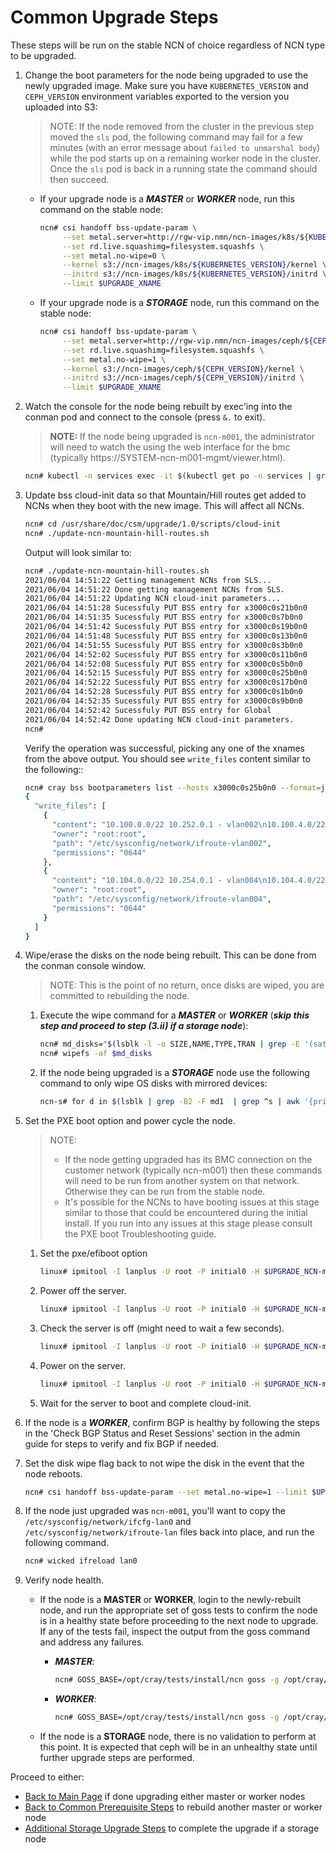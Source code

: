 # Common Upgrade Steps

These steps will be run on the stable NCN of choice regardless of NCN type to be upgraded.

1. Change the boot parameters for the node being upgraded to use the newly upgraded image. Make sure you have 
   `KUBERNETES_VERSION` and `CEPH_VERSION` environment variables exported to the version you uploaded into S3:

   > NOTE: If the node removed from the cluster in the previous step moved the `sls` pod, the following command may fail for a few minutes (with an error message about `failed to unmarshal body`) while the pod starts up on a remaining worker node in the cluster.  Once the `sls` pod is back in a running state the command should then succeed.

   - If your upgrade node is a ***MASTER*** or ***WORKER*** node, run this command on the stable node:

     ```bash
     ncn# csi handoff bss-update-param \
          --set metal.server=http://rgw-vip.nmn/ncn-images/k8s/${KUBERNETES_VERSION} \
          --set rd.live.squashimg=filesystem.squashfs \
          --set metal.no-wipe=0 \
          --kernel s3://ncn-images/k8s/${KUBERNETES_VERSION}/kernel \
          --initrd s3://ncn-images/k8s/${KUBERNETES_VERSION}/initrd \
          --limit $UPGRADE_XNAME
     ```

   - If your upgrade node is a ***STORAGE*** node, run this command on the stable node:

     ```bash
     ncn# csi handoff bss-update-param \
          --set metal.server=http://rgw-vip.nmn/ncn-images/ceph/${CEPH_VERSION} \
          --set rd.live.squashimg=filesystem.squashfs \
          --set metal.no-wipe=1 \
          --kernel s3://ncn-images/ceph/${CEPH_VERSION}/kernel \
          --initrd s3://ncn-images/ceph/${CEPH_VERSION}/initrd \
          --limit $UPGRADE_XNAME
     ```

2. Watch the console for the node being rebuilt by exec'ing into the conman pod and connect to the console (press `&.` to exit).

    > **NOTE:** If the node being upgraded is `ncn-m001`, the administrator will need to watch the using the web interface for the bmc (typically https://SYSTEM-ncn-m001-mgmt/viewer.html).

    ```bash
    ncn# kubectl -n services exec -it $(kubectl get po -n services | grep conman | awk '{print $1}') -- /bin/sh -c 'conman -j <xname>'
    ```

3. Update bss cloud-init data so that Mountain/Hill routes get added to NCNs when they boot with the new image.  This will affect all NCNs.
    ```bash
    ncn# cd /usr/share/doc/csm/upgrade/1.0/scripts/cloud-init
    ncn# ./update-ncn-mountain-hill-routes.sh
    ```

    Output will look similar to:
    ```bash
    ncn# ./update-ncn-mountain-hill-routes.sh
    2021/06/04 14:51:22 Getting management NCNs from SLS...
    2021/06/04 14:51:22 Done getting management NCNs from SLS.
    2021/06/04 14:51:22 Updating NCN cloud-init parameters...
    2021/06/04 14:51:28 Sucessfuly PUT BSS entry for x3000c0s21b0n0
    2021/06/04 14:51:35 Sucessfuly PUT BSS entry for x3000c0s7b0n0
    2021/06/04 14:51:42 Sucessfuly PUT BSS entry for x3000c0s19b0n0
    2021/06/04 14:51:48 Sucessfuly PUT BSS entry for x3000c0s13b0n0
    2021/06/04 14:51:55 Sucessfuly PUT BSS entry for x3000c0s3b0n0
    2021/06/04 14:52:02 Sucessfuly PUT BSS entry for x3000c0s11b0n0
    2021/06/04 14:52:08 Sucessfuly PUT BSS entry for x3000c0s5b0n0
    2021/06/04 14:52:15 Sucessfuly PUT BSS entry for x3000c0s25b0n0
    2021/06/04 14:52:22 Sucessfuly PUT BSS entry for x3000c0s17b0n0
    2021/06/04 14:52:28 Sucessfuly PUT BSS entry for x3000c0s1b0n0
    2021/06/04 14:52:35 Sucessfuly PUT BSS entry for x3000c0s9b0n0
    2021/06/04 14:52:42 Sucessfuly PUT BSS entry for Global
    2021/06/04 14:52:42 Done updating NCN cloud-init parameters.
    ncn#
    ```

    Verify the operation was successful, picking any one of the xnames from the above output.  You should see `write_files` content similar to the following::
    ```bash
    ncn# cray bss bootparameters list --hosts x3000c0s25b0n0 --format=json | jq '.[] | ."cloud-init"."user-data"."write_files"'
    {
      "write_files": [
        {
          "content": "10.100.0.0/22 10.252.0.1 - vlan002\n10.100.4.0/22 10.252.0.1 - vlan002\n10.100.8.0/22 10.252.0.1 - vlan002\n10.100.12.0/22 10.252.0.1 - vlan002\n10.106.0.0/22 10.252.0.1 - vlan002\n",
          "owner": "root:root",
          "path": "/etc/sysconfig/network/ifroute-vlan002",
          "permissions": "0644"
        },
        {
          "content": "10.104.0.0/22 10.254.0.1 - vlan004\n10.104.4.0/22 10.254.0.1 - vlan004\n10.104.8.0/22 10.254.0.1 - vlan004\n10.104.12.0/22 10.254.0.1 - vlan004\n10.107.0.0/22 10.254.0.1 - vlan004\n",
          "owner": "root:root",
          "path": "/etc/sysconfig/network/ifroute-vlan004",
          "permissions": "0644"
        }
      ]
    }
    ```

4. Wipe/erase the disks on the node being rebuilt.  This can be done from the conman console window.

     > NOTE: This is the point of no return, once disks are wiped, you are committed to rebuilding the node.

   1. Execute the wipe command for a ***MASTER*** or ***WORKER*** (***skip this step and proceed to step (3.ii) if a storage node***):

      ```bash
      ncn# md_disks="$(lsblk -l -o SIZE,NAME,TYPE,TRAN | grep -E '(sata|nvme|sas)' | sort -h | awk '{print "/dev/" $2}')"
      ncn# wipefs -af $md_disks
      ```

   2. If the node being upgraded is a ***STORAGE*** node use the following command to only wipe OS disks with mirrored devices:

      ```bash
      ncn-s# for d in $(lsblk | grep -B2 -F md1  | grep ^s | awk '{print $1}'); do wipefs -af "/dev/$d"; done
      ```

5. Set the PXE boot option and power cycle the node.

    > NOTE:
    >
    >  * If the node getting upgraded has its BMC connection on the customer network (typically ncn-m001) then these
         commands will need to be run from another system on that network. Otherwise they can be run from the stable node.
    >  * It's possible for the NCNs to have booting issues at this stage similar to those that could be encountered
         during the initial install. If you run into any issues at this stage please consult the PXE boot
         Troubleshooting guide.

    1. Set the pxe/efiboot option

       ```bash
       linux# ipmitool -I lanplus -U root -P initial0 -H $UPGRADE_NCN-mgmt chassis bootdev pxe options=efiboot
       ```

    2. Power off the server.

       ```bash
       linux# ipmitool -I lanplus -U root -P initial0 -H $UPGRADE_NCN-mgmt chassis power off
       ```

    3. Check the server is off (might need to wait a few seconds).

       ```bash
       linux# ipmitool -I lanplus -U root -P initial0 -H $UPGRADE_NCN-mgmt chassis power status
       ```

    4. Power on the server.

       ```bash
       linux# ipmitool -I lanplus -U root -P initial0 -H $UPGRADE_NCN-mgmt chassis power on
       ```

    5. Wait for the server to boot and complete cloud-init.

6. If the node is a ***WORKER***, confirm BGP is healthy by following the steps in the 'Check BGP Status and Reset Sessions' section in the admin guide for steps to verify and fix BGP if needed.

7. Set the disk wipe flag back to not wipe the disk in the event that the node reboots.

   ```bash
   ncn# csi handoff bss-update-param --set metal.no-wipe=1 --limit $UPGRADE_XNAME
   ```

8. If the node just upgraded was `ncn-m001`, you'll want to copy the `/etc/sysconfig/network/ifcfg-lan0` and  `/etc/sysconfig/network/ifroute-lan` files back into place, and run the following command.

   ```bash
   ncn# wicked ifreload lan0
   ```


9. Verify node health.

    * If the node is a **MASTER** or **WORKER**, login to the newly-rebuilt node, and run the appropriate set of goss tests to confirm the node is in a healthy state before proceeding to the next node to upgrade.  If any of the tests fail, inspect the output from the goss command and address any failures.

        - ***MASTER***:

            ```bash
            ncn# GOSS_BASE=/opt/cray/tests/install/ncn goss -g /opt/cray/tests/install/ncn/suites/ncn-upgrade-tests-master.yaml --vars=/opt/cray/tests/install/ncn/vars/variables-ncn.yaml validate
            ```

        - ***WORKER***:

            ```bash
            ncn# GOSS_BASE=/opt/cray/tests/install/ncn goss -g /opt/cray/tests/install/ncn/suites/ncn-upgrade-tests-worker.yaml --vars=/opt/cray/tests/install/ncn/vars/variables-ncn.yaml validate
            ```

    * If the node is a **STORAGE** node, there is no validation to perform at this point. It is expected that ceph will be in an unhealthy state until further upgrade steps are performed.

Proceed to either:
- [Back to Main Page](../../README.md) if done upgrading either master or worker nodes
- [Back to Common Prerequisite Steps](../common/prerequisite-steps.md) to rebuild another master or worker node
- [Additional Storage Upgrade Steps](../stage2/storage-node-upgrade.md) to complete the upgrade if a storage node
